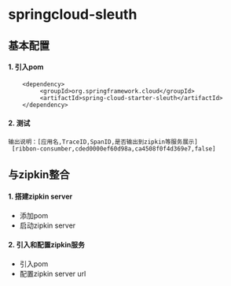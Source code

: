 
# springcloud-sleuth

## 基本配置
#### 1. 引入pom
````
	<dependency>
         <groupId>org.springframework.cloud</groupId>
         <artifactId>spring-cloud-starter-sleuth</artifactId>
    </dependency>
````

#### 2. 测试

````
输出说明：[应用名,TraceID,SpanID,是否输出到zipkin等服务展示] 
 [ribbon-consumber,cded0000ef60d98a,ca4508f0f4d369e7,false]  
````

## 与zipkin整合

#### 1. 搭建zipkin server
* 添加pom
* 启动zipkin server
#### 2. 引入和配置zipkin服务
* 引入pom
* 配置zipkin server url
